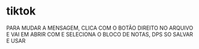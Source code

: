 # tiktok
PARA MUDAR A MENSAGEM, CLICA COM O BOTÃO DIREITO NO ARQUIVO E VAI EM ABRIR COM E SELECIONA O BLOCO DE NOTAS, DPS SO SALVAR E USAR
